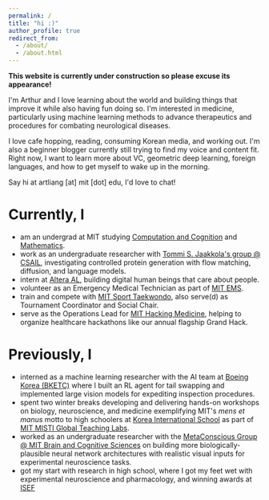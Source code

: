 ```yaml
---
permalink: /
title: "hi :)"
author_profile: true
redirect_from: 
  - /about/
  - /about.html
---
```


**This website is currently under construction so please excuse its appearance!**

I'm Arthur and I love learning about the world and building things that improve it while also having fun doing so. I'm interested in medicine, particularly using machine learning methods to advance therapeutics and procedures for combating neurological diseases.

I love cafe hopping, reading, consuming Korean media, and working out. I'm also a beginner blogger currently still trying to find my voice and content fit. Right now, I want to learn more about VC, geometric deep learning, foreign languages, and how to get myself to wake up in the morning.

Say hi at artliang [at] mit [dot] edu, I'd love to chat!

Currently, I
======
* am an undergrad at MIT studying [Computation and Cognition](https://mitadmissions.org/blogs/entry/my-major-course-6-9/) and [Mathematics](https://mitadmissions.org/blogs/entry/thoughts-on-mathmit/).
* work as an undergraduate researcher with [Tommi S. Jaakkola's group @ CSAIL](https://people.csail.mit.edu/tommi/), investigating controlled protein generation with flow matching, diffusion, and language models.
* intern at [Altera AL](https://altera.al/), building digital human beings that care about people.
* volunteer as an Emergency Medical Technician as part of [MIT EMS](https://ems.mit.edu/).
* train and compete with [MIT Sport Taekwondo](https://web.mit.edu/taekwondo/), also serve(d) as Tournament Coordinator and Social Chair.
* serve as the Operations Lead for [MIT Hacking Medicine](https://www.hackingmedicine.mit.edu/), helping to organize healthcare hackathons like our annual flagship Grand Hack.

Previously, I
======
* interned as a machine learning researcher with the AI team at [Boeing Korea (BKETC)](https://www.boeing.co.kr/boeing-korea/about-boeing-korea) where I built an RL agent for tail swapping and implemented large vision models for expediting inspection procedures.
* spent two winter breaks developing and delivering hands-on workshops on biology, neuroscience, and medicine exemplifying MIT's _mens et manus_ motto to high schoolers at [Korea International School](https://www.kis.or.kr/) as part of [MIT MISTI Global Teaching Labs](https://misti.mit.edu/mit-korea).
* worked as an undergraduate researcher with the [MetaConscious Group @ MIT Brain and Cognitive Sciences](https://www.metaconscious.org/) on building more biologically-plausible neural network architectures with realistic visual inputs for experimental neuroscience tasks.
* got my start with research in high school, where I got my feet wet with experimental neuroscience and pharmacology, and winning awards at [ISEF](https://www.societyforscience.org/isef/)
